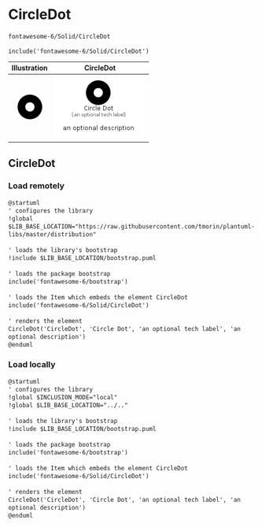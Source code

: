 # CircleDot


```text
fontawesome-6/Solid/CircleDot
```

```text
include('fontawesome-6/Solid/CircleDot')
```



| Illustration | CircleDot |
| :---: | :---: |
| ![illustration for Illustration](../../fontawesome-6/Solid/CircleDot.png) | ![illustration for CircleDot](../../fontawesome-6/Solid/CircleDot.Local.png) |




## CircleDot

### Load remotely
```plantuml
@startuml
' configures the library
!global $LIB_BASE_LOCATION="https://raw.githubusercontent.com/tmorin/plantuml-libs/master/distribution"

' loads the library's bootstrap
!include $LIB_BASE_LOCATION/bootstrap.puml

' loads the package bootstrap
include('fontawesome-6/bootstrap')

' loads the Item which embeds the element CircleDot
include('fontawesome-6/Solid/CircleDot')

' renders the element
CircleDot('CircleDot', 'Circle Dot', 'an optional tech label', 'an optional description')
@enduml
```

### Load locally
```plantuml
@startuml
' configures the library
!global $INCLUSION_MODE="local"
!global $LIB_BASE_LOCATION="../.."

' loads the library's bootstrap
!include $LIB_BASE_LOCATION/bootstrap.puml

' loads the package bootstrap
include('fontawesome-6/bootstrap')

' loads the Item which embeds the element CircleDot
include('fontawesome-6/Solid/CircleDot')

' renders the element
CircleDot('CircleDot', 'Circle Dot', 'an optional tech label', 'an optional description')
@enduml
```

